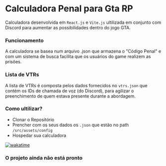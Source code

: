 # Calculadora Penal para Gta RP
Calculadora desenvolvida em `React.js` e `Vite.js` ultilizada em conjunto com Discord para aumentar as possibilidades dentro do jogo GTA.

### Funcionamento
A calculadora se basea num arquivo .json que armazena o "Código Penal" e com um sistema de busca facilita que os usuários do game realizem as prisões.

### Lista de VTRs
A lista de VTRs é composta pelos dados fornecidos no `vtrs.json` que contém os IDs de chamada de voz (do Discord), para agilizar o preenchimento de quem estava presente durante a abordagem.

### Como ultilizar?
- Clonar o Repositório
- Prencher com os seus dados os `.json` que estão no path `/src/assets/config`
- Hospedar sua calculadora

<a href="https://wakatime.com/badge/user/6ecf4756-d7cd-4132-b781-927116bd0328/project/d5cc1003-7cd8-4ae3-b354-2e1a58fa6c40"><img src="https://wakatime.com/badge/user/6ecf4756-d7cd-4132-b781-927116bd0328/project/d5cc1003-7cd8-4ae3-b354-2e1a58fa6c40.svg" alt="wakatime"></a>

### O projeto ainda não está pronto
